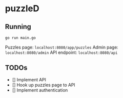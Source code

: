 # puzzleD

## Running
```sh
go run main.go
```

Puzzles page: `localhost:8080/app/puzzles`
Admin page: `localhost:8080/admin`
API endpoint: `localhost:8080/api`

## TODOs
- [] Implement API
- [] Hook up puzzles page to API
- [] Implement authentication
